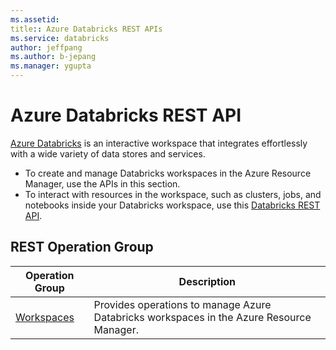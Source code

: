 ```yaml
---
ms.assetid:
title:: Azure Databricks REST APIs
ms.service: databricks
author: jeffpang
ms.author: b-jepang
ms.manager: ygupta
---
```



# Azure Databricks REST API

[Azure Databricks](https://azure.microsoft.com/en-us/services/databricks/) is an interactive workspace that integrates effortlessly with a wide variety of data stores and services.

* To create and manage Databricks workspaces in the Azure Resource Manager, use the APIs in this section.
* To interact with resources in the workspace, such as clusters, jobs, and notebooks inside your Databricks workspace, use this [Databricks REST API](https://docs.azuredatabricks.net/api/index.html).

## REST Operation Group

| Operation Group | Description |
|-----------------|-------------|
|[Workspaces](~/docs-ref-autogen/databricks/Workspaces.yml)| Provides operations to manage Azure Databricks workspaces in the Azure Resource Manager. |
